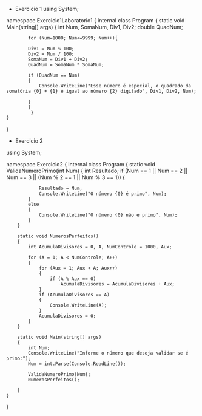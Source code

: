 - Exercicio 1 
using System;

namespace Exercicio1Laboratorio1
{
    internal class Program
    {
        static void Main(string[] args)
        {
            int Num, SomaNum, Div1, Div2;
            double QuadNum;
            
            for (Num=1000; Num<=9999; Num++){

            Div1 = Num % 100;
            Div2 = Num / 100;
            SomaNum = Div1 + Div2;
            QuadNum = SomaNum * SomaNum;

            if (QuadNum == Num)
            {
                Console.WriteLine("Esse número é especial, o quadrado da somatória {0} + {1} é igual ao número {2} digitado", Div1, Div2, Num);

            }
            }
             }
    }
}

- Exercicio 2 

using System;

namespace Exercicio2
{
    internal class Program
    {
        static void ValidaNumeroPrimo(int Num)
        {
            int Resultado;
            if (Num == 1 || Num == 2 || Num == 3 || (Num % 2 == 1 || Num % 3 == 1))
            {

                Resultado = Num;
                Console.WriteLine("O número {0} é primo", Num);
            }
            else
            {
                Console.WriteLine("O número {0} não é primo", Num);
            }
        }

        static void NumerosPerfeitos()
        {
            int AcumulaDivisores = 0, A, NumControle = 1000, Aux;

            for (A = 1; A < NumControle; A++)
            {   
                for (Aux = 1; Aux < A; Aux++)
                {
                    if (A % Aux == 0)
                        AcumulaDivisores = AcumulaDivisores + Aux;
                }
                if (AcumulaDivisores == A)
                {
                    Console.WriteLine(A);
                }
                AcumulaDivisores = 0;
            }
        }
         
        static void Main(string[] args)
        {
            int Num;
            Console.WriteLine("Informe o número que deseja validar se é primo:");
            Num = int.Parse(Console.ReadLine());

            ValidaNumeroPrimo(Num);
            NumerosPerfeitos();

        }
    }
}
